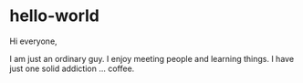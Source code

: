# hello-world

Hi everyone,

I am just an ordinary guy. I enjoy meeting people and learning things.
I have just one solid addiction ... coffee.



